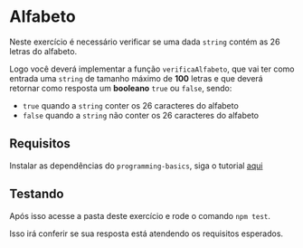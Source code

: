 # Alfabeto

Neste exercício é necessário verificar se uma dada `string` contém as 26 letras do alfabeto.

Logo você deverá implementar a função `verificaAlfabeto`, que vai ter como entrada uma `string` de tamanho máximo de **100** letras e que deverá retornar como resposta um **booleano** `true` ou `false`, sendo:

- `true` quando a `string` conter os 26 caracteres do alfabeto
- `false` quando a `string` não conter os 26 caracteres do alfabeto

## Requisitos

Instalar as dependências do `programming-basics`, siga o tutorial [aqui](../README.md)

## Testando

Após isso acesse a pasta deste exercício e rode o comando `npm test`.

Isso irá conferir se sua resposta está atendendo os requisitos esperados.
